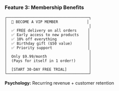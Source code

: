 ### Feature 3: Membership Benefits

```
┌─────────────────────────────────────┐
│  🌟 BECOME A VIP MEMBER             │
│                                     │
│  ✅ FREE delivery on all orders     │
│  ✅ Early access to new products    │
│  ✅ 10% off everything              │
│  ✅ Birthday gift ($50 value)       │
│  ✅ Priority support                │
│                                     │
│  Only $9.99/month                   │
│  (Pays for itself in 1 order!)      │
│                                     │
│  [START 30-DAY FREE TRIAL]          │
└─────────────────────────────────────┘
```

**Psychology:** Recurring revenue + customer retention
